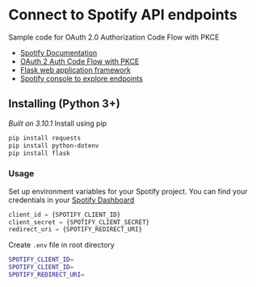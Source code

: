# Connect to Spotify API endpoints 
Sample code for OAuth 2.0 Authorization Code Flow with PKCE 

* [Spotify Documentation](https://developer.spotify.com/documentation/)
* [OAuth 2 Auth Code Flow with PKCE](https://developer.spotify.com/documentation/general/guides/authorization/code-flow/)
* [Flask web application framework](https://github.com/pallets/flask)
* [Spotify console to explore endpoints](https://developer.spotify.com/console/)

## Installing (Python 3+)
*Built on 3.10.1* 
Install using pip 

```bash 
pip install requests
pip install python-dotenv
pip install flask
```

### Usage
Set up environment variables for your Spotify project. You can find your credentials in your [Spotify Dashboard](https://developer.spotify.com/dashboard/)

```python 
client_id = {SPOTIFY_CLIENT_ID}
client_secret = {SPOTIFY_CLIENT_SECRET}
redirect_uri = {SPOTIFY_REDIRECT_URI}
```

Create `.env` file in root directory 

```bash
SPOTIFY_CLIENT_ID=
SPOTIFY_CLIENT_ID=
SPOTIFY_REDIRECT_URI=
```
